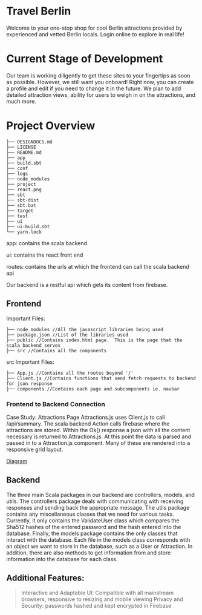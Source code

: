 # Travel Berlin
Welcome to your one-stop shop for cool Berlin attractions provided by experienced and vetted Berlin locals. Login online to explore in real life!

# Current Stage of Development
Our team is working diligently to get these sites to your fingertips as soon as possible. However, we still want you onboard! Right now, you can create a profile and edit if you need to change it in the future. We plan to add detailed attraction views, ability for users to weigh in on the attractions, and much more.

# Project Overview
```
├── DESIGNDOCS.md
├── LICENSE
├── README.md
├── app
├── build.sbt
├── conf
├── logs
├── node_modules
├── project
├── react.png
├── sbt
├── sbt-dist
├── sbt.bat
├── target
├── test
├── ui
├── ui-build.sbt
└── yarn.lock
```
app: contains the scala backend

ui: contains the react front end

routes: contains the urls at which the frontend can call the scala backend api

Our backend is a restful api which gets its content from firebase.

## Frontend
Important Files:
```
├── node_modules //All the javascript libraries being used
├── package.json //List of the libraries used
├── public //Contains index.html page.  This is the page that the scala backend serves
├── src //Contains all the components
```
src Important Files: 
```
├── App.js //Contains all the routes beyond '/'
├── Client.js //Contains functions that send fetch requests to backend for json response
├── components //Contains each page and subcomponents ie. navbar
```

### Frontend to Backend Connection
Case Study: Attractions Page
Attractions.js uses Client.js to call /api/summary.  The scala backend Action calls firebase where the attractions are stored.  Within the Ok() response a json with all the content necessary is returned to Attractions.js.  At this point the data is parsed and passed in to a Attraction.js component.  Many of these are rendered into a responsive grid layout.

[Diagram](https://drive.google.com/file/d/1m5F_HyE3f3N98T9KChDUfyPJCATNDQ0p/view?usp=sharing)
## Backend
The three main Scala packages in our backend are controllers, models, and utils. The controllers package deals with communicating with receiving responses and sending back the appropriate message. The utils package contains any miscellaneous classes that we need for various tasks. Currently, it only contains the ValidateUser class which compares the Sha512 hashes of the entered password and the hash entered into the database. Finally, the models package contains the only classes that interact with the database. Each file in the models class corresponds with an object we want to store in the database, such as a User or Attraction. In addition, there are also methods to get information from and store information into the database for each class.

## Additional Features:
> Interactive and Adaptable UI: Compatible with all mainstream browsers, responsive to resizing and mobile viewing
> Privacy and Security: passwords hashed and kept encrypted in Firebase
> 
